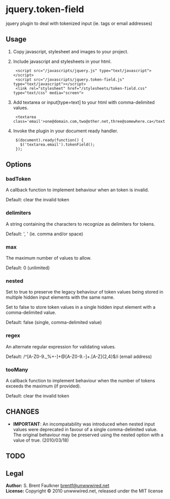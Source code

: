 # jquery.token-field

jquery plugin to deal with tokenized input (ie. tags or email addresses)

## Usage

1. Copy javascript, stylesheet and images to your project.

2. Include javascript and stylesheets in your html.

        <script src="/javascripts/jquery.js" type="text/javascript"></script>
        <script src="/javascripts/jquery.token-field.js" type="text/javascript"></script>
        <link rel="stylesheet" href="/stylesheets/token-field.css" type="text/css" media="screen">

3. Add textarea or input[type=text] to your html with comma-delimited values.

        <textarea class='email'>one@domain.com,two@other.net,three@somewhere.ca</textarea>

4. Invoke the plugin in your document ready handler.

        $(document).ready(function() {
          $('textarea.email').tokenField();
        });

## Options

### badToken
A callback function to implement behaviour when an token is invalid.

Default: clear the invalid token

### delimiters
A string containing the characters to recognize as delimiters for tokens.

Default: ', ' (ie. comma and/or space)

### max
The maximum number of values to allow.

Default: 0 (unlimited)

### nested
Set to true to preserve the legacy behaviour of token values being stored in multiple hidden
input elements with the same name.

Set to false to store token values in a single hidden input element with a comma-delimited value.

Default: false (single, comma-delimited value)

### regex
An alternate regular expression for validating values.

Default: /^[A-Z0-9._%+-]+@[A-Z0-9.-]+\.[A-Z]{2,4}$/i (email address)

### tooMany
A callback function to implement behaviour when the number of tokens exceeds the maximum (if provided).

Default: clear the invalid token

## CHANGES

* __IMPORTANT__: An incompatability was introduced when nested input values were deprecated
  in favour of a single comma-delimited value. The original behaviour may be preserved using
  the nested option with a value of true. (2010/03/18)

## TODO

## Legal

**Author:** S. Brent Faulkner <brentf@unwwwired.net>  
**License:** Copyright &copy; 2010 unwwwired.net, released under the MIT license